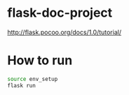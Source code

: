 # flask-doc-project
http://flask.pocoo.org/docs/1.0/tutorial/

# How to run

```bash
source env_setup
flask run
```